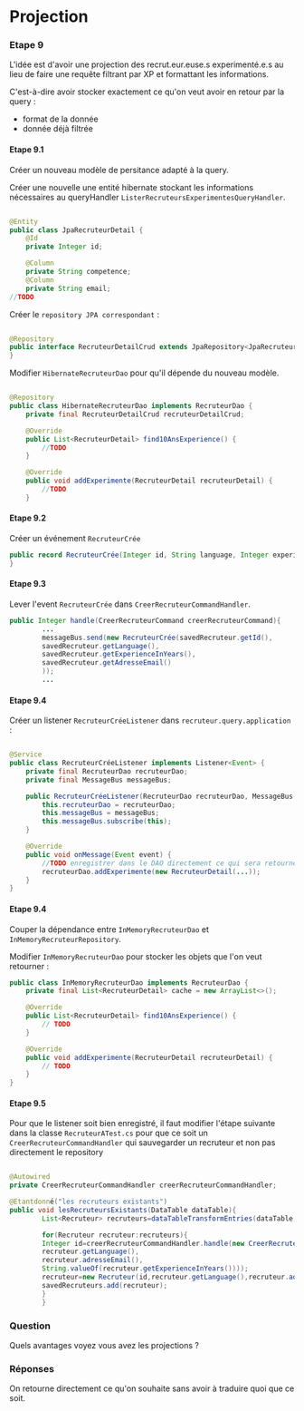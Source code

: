 # Projection

### Etape 9

L'idée est d'avoir une projection des recrut.eur.euse.s experimenté.e.s au lieu de faire une requête filtrant par XP et
formattant les informations.

C'est-à-dire avoir stocker exactement ce qu'on veut avoir en retour par la query :

- format de la donnée
- donnée déjà filtrée

#### Etape 9.1

Créer un nouveau modèle de persitance adapté à la query.

Créer une nouvelle une entité hibernate stockant les informations nécessaires au
queryHandler `ListerRecruteursExperimentesQueryHandler`.

```java

@Entity
public class JpaRecruteurDetail {
    @Id
    private Integer id;

    @Column
    private String competence;
    @Column
    private String email;
//TODO
```

Créer le `repository JPA correspondant` :

```java

@Repository
public interface RecruteurDetailCrud extends JpaRepository<JpaRecruteurDetail, Integer> {
}
```

Modifier `HibernateRecruteurDao` pour qu'il dépende du nouveau modèle.

```java

@Repository
public class HibernateRecruteurDao implements RecruteurDao {
    private final RecruteurDetailCrud recruteurDetailCrud;

    @Override
    public List<RecruteurDetail> find10AnsExperience() {
        //TODO
    }

    @Override
    public void addExperimente(RecruteurDetail recruteurDetail) {
        //TODO
    }
```

#### Etape 9.2

Créer un événement `RecruteurCrée`

```java
public record RecruteurCrée(Integer id, String language, Integer experienceInYears, String email) implements Event {
}
```

#### Etape 9.3

Lever l'event `RecruteurCrée` dans `CreerRecruteurCommandHandler`.

```java
public Integer handle(CreerRecruteurCommand creerRecruteurCommand){
        ...
        messageBus.send(new RecruteurCrée(savedRecruteur.getId(),
        savedRecruteur.getLanguage(),
        savedRecruteur.getExperienceInYears(),
        savedRecruteur.getAdresseEmail()
        ));
        ...
```

#### Etape 9.4

Créer un listener `RecruteurCréeListener` dans `recruteur.query.application` :

```java

@Service
public class RecruteurCréeListener implements Listener<Event> {
    private final RecruteurDao recruteurDao;
    private final MessageBus messageBus;

    public RecruteurCréeListener(RecruteurDao recruteurDao, MessageBus messageBus) {
        this.recruteurDao = recruteurDao;
        this.messageBus = messageBus;
        this.messageBus.subscribe(this);
    }

    @Override
    public void onMessage(Event event) {
        //TODO enregistrer dans le DAO directement ce qui sera retourné 
        recruteurDao.addExperimente(new RecruteurDetail(...));
    }
}
```

#### Etape 9.4

Couper la dépendance entre `InMemoryRecruteurDao` et `InMemoryRecruteurRepository`.

Modifier `InMemoryRecruteurDao` pour stocker les objets que l'on veut retourner :

```java
public class InMemoryRecruteurDao implements RecruteurDao {
    private final List<RecruteurDetail> cache = new ArrayList<>();

    @Override
    public List<RecruteurDetail> find10AnsExperience() {
        // TODO
    }

    @Override
    public void addExperimente(RecruteurDetail recruteurDetail) {
        // TODO
    }
}
```

#### Etape 9.5

Pour que le listener soit bien enregistré, il faut modifier l'étape suivante dans la classe `RecruteurATest.cs`
pour que ce soit un `CreerRecruteurCommandHandler` qui sauvegarder un recruteur et non pas directement le repository

```java

@Autowired
private CreerRecruteurCommandHandler creerRecruteurCommandHandler;

@Etantdonné("les recruteurs existants")
public void lesRecruteursExistants(DataTable dataTable){
        List<Recruteur> recruteurs=dataTableTransformEntries(dataTable,this::buildRecruteur);

        for(Recruteur recruteur:recruteurs){
        Integer id=creerRecruteurCommandHandler.handle(new CreerRecruteurCommand(
        recruteur.getLanguage(),
        recruteur.adresseEmail(),
        String.valueOf(recruteur.getExperienceInYears())));
        recruteur=new Recruteur(id,recruteur.getLanguage(),recruteur.adresseEmail(),recruteur.getExperienceInYears());
        savedRecruteurs.add(recruteur);
        }
        }
```

### Question

Quels avantages voyez vous avez les projections ?

### Réponses

On retourne directement ce qu'on souhaite sans avoir à traduire quoi que ce soit.
